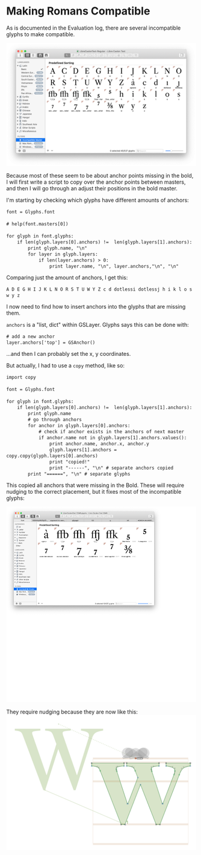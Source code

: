 # Making Romans Compatible

As is documented in the Evaluation log, there are several incompatible glyphs to make compatible.

![](assets/incompatible-glyphs.png)

Because most of these seem to be about anchor points missing in the bold, I will first write a script to copy over the anchor points between masters, and then I will go through an adjust their positions in the bold master.

I'm starting by checking which glyphs have different amounts of anchors:

```
font = Glyphs.font

# help(font.masters[0])

for glyph in font.glyphs:
	if len(glyph.layers[0].anchors) !=  len(glyph.layers[1].anchors):
		print glyph.name, "\n"
		for layer in glyph.layers:
			if len(layer.anchors) > 0:
				print layer.name, "\n", layer.anchors,"\n", "\n"
```

Comparing just the amount of anchors, I get this:

```
A D E G H I J K L N O R S T U W Y Z c d dotlessi dotlessj h i k l o s w y z
```

I now need to find how to insert anchors into the glyphs that are missing them.

`anchors` is a "list, dict" within GSLayer. Glyphs says this can be done with:

```
# add a new anchor
layer.anchors['top'] = GSAnchor()
```

...and then I can probably set the x, y coordinates.

But actually, I had to use a `copy` method, like so:

```
import copy

font = Glyphs.font

for glyph in font.glyphs:
    if len(glyph.layers[0].anchors) !=  len(glyph.layers[1].anchors):
        print glyph.name
        # go through anchors
        for anchor in glyph.layers[0].anchors:
            # check if anchor exists in the anchors of next master
            if anchor.name not in glyph.layers[1].anchors.values():
                print anchor.name, anchor.x, anchor.y
                glyph.layers[1].anchors = copy.copy(glyph.layers[0].anchors)
                print "copied!"
                print "------", "\n" # separate anchors copied
        print "======", "\n" # separate glyphs
```

This copied all anchors that were missing in the Bold. These will require nudging to the correct placement, but it fixes most of the incompatible glyphs:

![](assets/incompatible-glyphs-new.png)

They require nudging because they are now like this:
![](assets/W-anchors.png)
